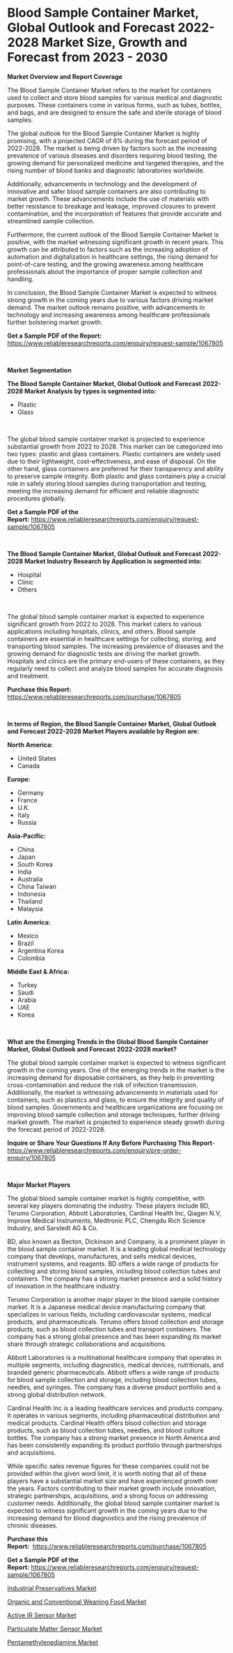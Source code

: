 <p><h1>Blood Sample Container Market, Global Outlook and Forecast 2022-2028 Market Size, Growth and Forecast from 2023 - 2030</h1></p><p><strong>Market Overview and Report Coverage</strong></p>
<p><p>The Blood Sample Container Market refers to the market for containers used to collect and store blood samples for various medical and diagnostic purposes. These containers come in various forms, such as tubes, bottles, and bags, and are designed to ensure the safe and sterile storage of blood samples.</p><p>The global outlook for the Blood Sample Container Market is highly promising, with a projected CAGR of 6% during the forecast period of 2022-2028. The market is being driven by factors such as the increasing prevalence of various diseases and disorders requiring blood testing, the growing demand for personalized medicine and targeted therapies, and the rising number of blood banks and diagnostic laboratories worldwide.</p><p>Additionally, advancements in technology and the development of innovative and safer blood sample containers are also contributing to market growth. These advancements include the use of materials with better resistance to breakage and leakage, improved closures to prevent contamination, and the incorporation of features that provide accurate and streamlined sample collection.</p><p>Furthermore, the current outlook of the Blood Sample Container Market is positive, with the market witnessing significant growth in recent years. This growth can be attributed to factors such as the increasing adoption of automation and digitalization in healthcare settings, the rising demand for point-of-care testing, and the growing awareness among healthcare professionals about the importance of proper sample collection and handling.</p><p>In conclusion, the Blood Sample Container Market is expected to witness strong growth in the coming years due to various factors driving market demand. The market outlook remains positive, with advancements in technology and increasing awareness among healthcare professionals further bolstering market growth.</p></p>
<p><strong>Get a Sample PDF of the Report:</strong> <a href="https://www.reliableresearchreports.com/enquiry/request-sample/1067805">https://www.reliableresearchreports.com/enquiry/request-sample/1067805</a></p>
<p>&nbsp;</p>
<p><strong>Market Segmentation</strong></p>
<p><strong>The Blood Sample Container Market, Global Outlook and Forecast 2022-2028 Market Analysis by types is segmented into:</strong></p>
<p><ul><li>Plastic</li><li>Glass</li></ul></p>
<p>&nbsp;</p>
<p><p>The global blood sample container market is projected to experience substantial growth from 2022 to 2028. This market can be categorized into two types: plastic and glass containers. Plastic containers are widely used due to their lightweight, cost-effectiveness, and ease of disposal. On the other hand, glass containers are preferred for their transparency and ability to preserve sample integrity. Both plastic and glass containers play a crucial role in safely storing blood samples during transportation and testing, meeting the increasing demand for efficient and reliable diagnostic procedures globally.</p></p>
<p><strong>Get a Sample PDF of the Report:</strong>&nbsp;<a href="https://www.reliableresearchreports.com/enquiry/request-sample/1067805">https://www.reliableresearchreports.com/enquiry/request-sample/1067805</a></p>
<p>&nbsp;</p>
<p><strong>The Blood Sample Container Market, Global Outlook and Forecast 2022-2028 Market Industry Research by Application is segmented into:</strong></p>
<p><ul><li>Hospital</li><li>Clinic</li><li>Others</li></ul></p>
<p>&nbsp;</p>
<p><p>The global blood sample container market is expected to experience significant growth from 2022 to 2028. This market caters to various applications including hospitals, clinics, and others. Blood sample containers are essential in healthcare settings for collecting, storing, and transporting blood samples. The increasing prevalence of diseases and the growing demand for diagnostic tests are driving the market growth. Hospitals and clinics are the primary end-users of these containers, as they regularly need to collect and analyze blood samples for accurate diagnosis and treatment.</p></p>
<p><strong>Purchase this Report:</strong>&nbsp; <a href="https://www.reliableresearchreports.com/purchase/1067805">https://www.reliableresearchreports.com/purchase/1067805</a></p>
<p>&nbsp;</p>
<p><strong>In terms of Region, the Blood Sample Container Market, Global Outlook and Forecast 2022-2028 Market Players available by Region are:</strong></p>
<p>
    <p> <strong> North America: </strong>
        <ul>
            <li>United States</li>
            <li>Canada</li>
        </ul>
        </p> 
    <p> <strong> Europe: </strong>
        <ul>
            <li>Germany</li>
            <li>France</li>
            <li>U.K.</li>
            <li>Italy</li>
            <li>Russia</li>
        </ul>
        </p> 
    <p> <strong> Asia-Pacific: </strong>
        <ul>
            <li>China</li>
            <li>Japan</li>
            <li>South Korea</li>
            <li>India</li>
            <li>Australia</li>
            <li>China Taiwan</li>
            <li>Indonesia</li>
            <li>Thailand</li>
            <li>Malaysia</li>
        </ul>
        </p> 
    <p> <strong> Latin America: </strong>
        <ul>
            <li>Mexico</li>
            <li>Brazil</li>
            <li>Argentina Korea</li>
            <li>Colombia</li>
        </ul>
        </p> 
    <p> <strong> Middle East & Africa: </strong>
        <ul>
            <li>Turkey</li>
            <li>Saudi</li>
            <li>Arabia</li>
            <li>UAE</li>
            <li>Korea</li>
        </ul>
    </p>
    </p>
<p>&nbsp;</p>
<p><strong>What are the Emerging Trends in the Global Blood Sample Container Market, Global Outlook and Forecast 2022-2028 market?</strong></p>
<p><p>The global blood sample container market is expected to witness significant growth in the coming years. One of the emerging trends in the market is the increasing demand for disposable containers, as they help in preventing cross-contamination and reduce the risk of infection transmission. Additionally, the market is witnessing advancements in materials used for containers, such as plastics and glass, to ensure the integrity and quality of blood samples. Governments and healthcare organizations are focusing on improving blood sample collection and storage techniques, further driving market growth. The market is projected to experience steady growth during the forecast period of 2022-2028.</p></p>
<p><strong>Inquire or Share Your Questions If Any Before Purchasing This Report</strong>- <a href="https://www.reliableresearchreports.com/enquiry/pre-order-enquiry/1067805">https://www.reliableresearchreports.com/enquiry/pre-order-enquiry/1067805</a></p>
<p>&nbsp;</p>
<p><strong>Major Market Players</strong></p>
<p><p>The global blood sample container market is highly competitive, with several key players dominating the industry. These players include BD, Terumo Corporation, Abbott Laboratories, Cardinal Health Inc, Qiagen N.V, Improve Medical Instruments, Medtronic PLC, Chengdu Rich Science Industry, and Sarstedt AG & Co.</p><p>BD, also known as Becton, Dickinson and Company, is a prominent player in the blood sample container market. It is a leading global medical technology company that develops, manufactures, and sells medical devices, instrument systems, and reagents. BD offers a wide range of products for collecting and storing blood samples, including blood collection tubes and containers. The company has a strong market presence and a solid history of innovation in the healthcare industry.</p><p>Terumo Corporation is another major player in the blood sample container market. It is a Japanese medical device manufacturing company that specializes in various fields, including cardiovascular systems, medical products, and pharmaceuticals. Terumo offers blood collection and storage products, such as blood collection tubes and transport containers. The company has a strong global presence and has been expanding its market share through strategic collaborations and acquisitions.</p><p>Abbott Laboratories is a multinational healthcare company that operates in multiple segments, including diagnostics, medical devices, nutritionals, and branded generic pharmaceuticals. Abbott offers a wide range of products for blood sample collection and storage, including blood collection tubes, needles, and syringes. The company has a diverse product portfolio and a strong global distribution network.</p><p>Cardinal Health Inc is a leading healthcare services and products company. It operates in various segments, including pharmaceutical distribution and medical products. Cardinal Health offers blood collection and storage products, such as blood collection tubes, needles, and blood culture bottles. The company has a strong market presence in North America and has been consistently expanding its product portfolio through partnerships and acquisitions.</p><p>While specific sales revenue figures for these companies could not be provided within the given word limit, it is worth noting that all of these players have a substantial market size and have experienced growth over the years. Factors contributing to their market growth include innovation, strategic partnerships, acquisitions, and a strong focus on addressing customer needs. Additionally, the global blood sample container market is expected to witness significant growth in the coming years due to the increasing demand for blood diagnostics and the rising prevalence of chronic diseases.</p></p>
<p><strong>Purchase this Report:</strong>&nbsp;&nbsp;<a href="https://www.reliableresearchreports.com/purchase/1067805">https://www.reliableresearchreports.com/purchase/1067805</a></p>
<p></p>
<p><strong>Get a Sample PDF of the Report:</strong>&nbsp;<a href="https://www.reliableresearchreports.com/enquiry/request-sample/1067805">https://www.reliableresearchreports.com/enquiry/request-sample/1067805</a></p>
<p><p><a href="https://www.linkedin.com/pulse/decoding-industrial-preservatives-market-deep-dive-latest-vaz9e/">Industrial Preservatives Market</a></p><p><a href="https://www.reportprime.com/organic-and-conventional-weaning-food-r6900">Organic and Conventional Weaning Food Market</a></p><p><a href="https://medium.com/@nicholasstewart02/active-ir-sensor-market-size-growth-forecast-2023-2030-e572d52f6786">Active IR Sensor Market</a></p><p><a href="https://medium.com/@jeremybates83/particulate-matter-sensor-market-size-growth-forecast-2023-2030-207ae6b60257">Particulate Matter Sensor Market</a></p><p><a href="https://www.linkedin.com/pulse/decoding-pentamethylenediamine-market-deep-dive-latest-mia3e/">Pentamethylenediamine Market</a></p></p>